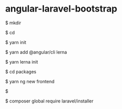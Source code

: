 # angular-laravel-bootstrap

$ mkdir <project-name>

$ cd <project-name>

$ yarn init

$ yarn add @angular/cli lerna

$ yarn lerna init

$ cd packages

$ yarn ng new frontend

$ 
  
$ composer global require laravel/installer

